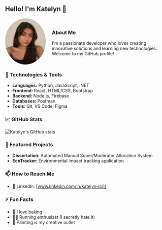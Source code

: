 ## Hello! I'm Katelyn 👋

<div style="display: flex; align-items: center; gap: 20px;">
  <img src="./profile.jpg" alt="Katelyn's Profile" width="150" height="150" style="border-radius: 50%; object-fit: cover;">
  <div>
    <h3>About Me</h3>
    <p>I'm a passionate developer who loves creating innovative solutions and learning new technologies. Welcome to my GitHub profile!</p>
  </div>
</div>

### 🔧 Technologies & Tools
- **Languages:** Python, JavaScript, .NET
- **Frontend:** React, HTML/CSS, Bootstrap
- **Backend:** Node.js, Firebase
- **Databases:** Postman
- **Tools:** Git, VS Code, Figma

### 📈 GitHub Stats
![Katelyn's GitHub stats](https://github-readme-stats.vercel.app/api?username=katelynlai&show_icons=true&theme=radical)

### 🚀 Featured Projects
- **Dissertation**: Automated Manual Super/Moderator Allocation System
- **EcoTracker**: Environmental impact tracking application

### 📫 How to Reach Me
- 💼 LinkedIn: [www.linkedin.com/in/katelyn-lai1]

### ⚡ Fun Facts
- 🧁 I love baking 
- 🏃‍♀️ Running enthusiast (I secretly hate it) 
- 🎨 Painting is my creative outlet 





